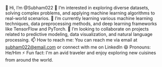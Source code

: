 👋 Hi, I’m @Subham022
👀 I’m interested in exploring diverse datasets, solving complex problems, and applying machine learning algorithms to real-world scenarios.
🌱 I’m currently learning various machine learning techniques, data preprocessing methods, and deep learning frameworks like TensorFlow and PyTorch.
💞️ I’m looking to collaborate on projects related to predictive modeling, data visualization, and natural language processing.
📫 How to reach me: You can reach me via email at subham022@email.com or connect with me on LinkedIn
😄 Pronouns: He/Him
⚡ Fun fact: I'm an avid traveler and enjoy exploring new cuisines from around the world.

<!---
Subham022/Subham022 is a ✨ special ✨ repository because its `README.md` (this file) appears on your GitHub profile.
You can click the Preview link to take a look at your changes.
--->
